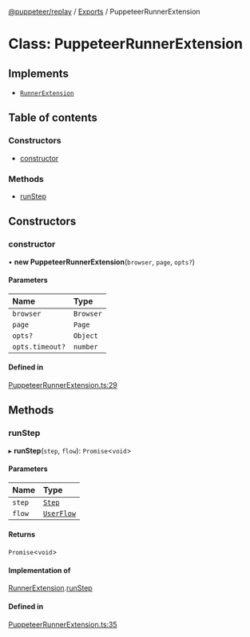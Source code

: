 [@puppeteer/replay](../README.md) / [Exports](../modules.md) / PuppeteerRunnerExtension

# Class: PuppeteerRunnerExtension

## Implements

- [`RunnerExtension`](../interfaces/RunnerExtension.md)

## Table of contents

### Constructors

- [constructor](PuppeteerRunnerExtension.md#constructor)

### Methods

- [runStep](PuppeteerRunnerExtension.md#runstep)

## Constructors

### constructor

• **new PuppeteerRunnerExtension**(`browser`, `page`, `opts?`)

#### Parameters

| Name | Type |
| :------ | :------ |
| `browser` | `Browser` |
| `page` | `Page` |
| `opts?` | `Object` |
| `opts.timeout?` | `number` |

#### Defined in

[PuppeteerRunnerExtension.ts:29](https://github.com/puppeteer/replay/blob/main/src/PuppeteerRunnerExtension.ts#L29)

## Methods

### runStep

▸ **runStep**(`step`, `flow`): `Promise`<`void`\>

#### Parameters

| Name | Type |
| :------ | :------ |
| `step` | [`Step`](../modules/Schema.md#step) |
| `flow` | [`UserFlow`](../interfaces/Schema.UserFlow.md) |

#### Returns

`Promise`<`void`\>

#### Implementation of

[RunnerExtension](../interfaces/RunnerExtension.md).[runStep](../interfaces/RunnerExtension.md#runstep)

#### Defined in

[PuppeteerRunnerExtension.ts:35](https://github.com/puppeteer/replay/blob/main/src/PuppeteerRunnerExtension.ts#L35)
